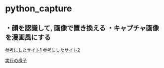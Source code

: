 # python_capture
・顔を認識して, 画像で置き換える
・キャプチャ画像を漫画風にする
---
[参考にしたサイト1](https://note.nkmk.me/python-opencv-face-detection-haar-cascade/)
[参考にしたサイト2](https://algorithm.joho.info/programming/python/opencv-anime-movie-py/)

[実行の様子](https://youtu.be/EonWQ-y1SIM)